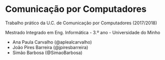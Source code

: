 # Comunicação por Computadores
[//]: # "### Nota final do trabalho: XX em 20."

Trabalho prático da U.C. de Comunicação por Computadores (2017/2018)

Mestrado Integrado em Eng. Informática - 3.º ano - Universidade do Minho

* Ana Paula Carvalho (@aplealcarvalho)
* João Pires Barreira (@jpiresbarreira)
* Simão Barbosa (@SimaoBarbosa)
